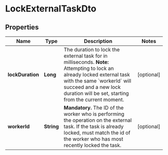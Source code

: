 

# LockExternalTaskDto

## Properties

Name | Type | Description | Notes
------------ | ------------- | ------------- | -------------
**lockDuration** | **Long** | The duration to lock the external task for in milliseconds. **Note:** Attempting to lock an already locked external task with the same &#x60;workerId&#x60; will succeed and a new lock duration will be set, starting from the current moment. |  [optional]
**workerId** | **String** | **Mandatory.** The ID of the worker who is performing the operation on the external task. If the task is already locked, must match the id of the worker who has most recently locked the task. |  [optional]



